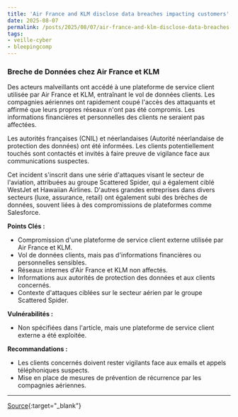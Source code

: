 ```yaml
---
title: 'Air France and KLM disclose data breaches impacting customers'
date: 2025-08-07
permalink: /posts/2025/08/07/air-france-and-klm-disclose-data-breaches-impacting-customers/
tags:
- veille-cyber
- bleepingcomp
---
```

### Breche de Données chez Air France et KLM

Des acteurs malveillants ont accédé à une plateforme de service client utilisée par Air France et KLM, entraînant le vol de données clients. Les compagnies aériennes ont rapidement coupé l'accès des attaquants et affirmé que leurs propres réseaux n'ont pas été compromis. Les informations financières et personnelles des clients ne seraient pas affectées.

Les autorités françaises (CNIL) et néerlandaises (Autorité néerlandaise de protection des données) ont été informées. Les clients potentiellement touchés sont contactés et invités à faire preuve de vigilance face aux communications suspectes.

Cet incident s'inscrit dans une série d'attaques visant le secteur de l'aviation, attribuées au groupe Scattered Spider, qui a également ciblé WestJet et Hawaiian Airlines. D'autres grandes entreprises dans divers secteurs (luxe, assurance, retail) ont également subi des brèches de données, souvent liées à des compromissions de plateformes comme Salesforce.

**Points Clés :**

*   Compromission d'une plateforme de service client externe utilisée par Air France et KLM.
*   Vol de données clients, mais pas d'informations financières ou personnelles sensibles.
*   Réseaux internes d'Air France et KLM non affectés.
*   Informations aux autorités de protection des données et aux clients concernés.
*   Contexte d'attaques ciblées sur le secteur aérien par le groupe Scattered Spider.

**Vulnérabilités :**

*   Non spécifiées dans l'article, mais une plateforme de service client externe a été exploitée.

**Recommandations :**

*   Les clients concernés doivent rester vigilants face aux emails et appels téléphoniques suspects.
*   Mise en place de mesures de prévention de récurrence par les compagnies aériennes.

---
[Source](https://www.bleepingcomputer.com/news/security/air-france-and-klm-disclose-data-breaches-impacting-customers/){:target="_blank"}
